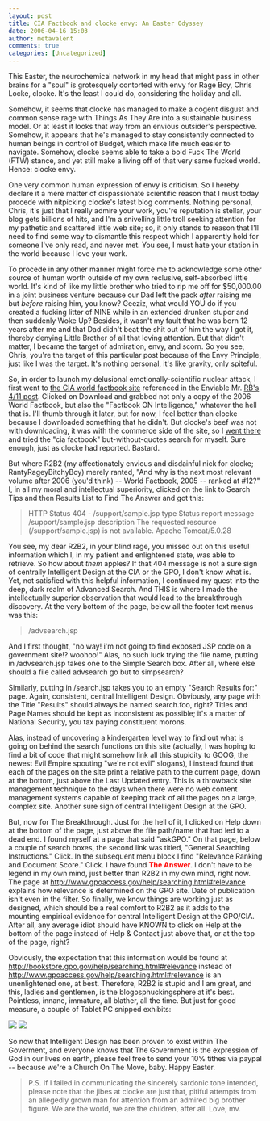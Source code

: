 ```yaml
---
layout: post
title: CIA Factbook and clocke envy: An Easter Odyssey
date: 2006-04-16 15:03
author: metavalent
comments: true
categories: [Uncategorized]
---
```

This Easter, the neurochemical network in my head that might pass in other brains for a "soul" is grotesquely contorted with envy for Rage Boy, Chris Locke, clocke.  It's the least I could do, considering the holiday and all.

Somehow, it seems that clocke has managed to make a cogent disgust and common sense rage with Things As They Are into a sustainable business model.  Or at least it looks that way from an envious outsider's perspective.  Somehow, it appears that he's managed to stay consistently connected to human beings in control of Budget, which make life much easier to navigate.  Somehow, clocke seems able to take a bold Fuck The World (FTW) stance, and yet still make a living off of that very same fucked world.  Hence: clocke envy.

One very common human expression of envy is criticism.  So I hereby declare it a mere matter of dispassionate scientific reason that I must today procede with nitpicking clocke's latest  blog comments.  Nothing personal, Chris, it's just that I really admire your work, you're reputation is stellar, your blog gets billions of hits, and I'm a snivelling little troll seeking attention for my pathetic and scattered little web site; so, it only stands to reason that I'll need to find some way to dismantle this respect which I apparently hold for someone I've only read, and never met.  You see, I must hate your station in the world because I love your work.

To procede in any other manner might force me to acknowledge some other source of human worth outside of my own reclusive, self-absorbed little world.  It's kind of like my little brother who tried to rip me off for $50,000.00 in a joint business venture because our Dad left the pack *after* raising me but *before* raising him, you know?  Geeziz, what would YOU do if you created a fucking litter of NINE while in an extended drunken stupor and then suddenly Woke Up?  Besides, it wasn't my fault that he was born 12 years after me and that Dad didn't beat the shit out of him the way I got it, thereby denying Little Brother of all that loving attention.  But that didn't matter, I became the target of admiration, envy, and scorn.  So you see, Chris, you're the target of this particular post because of the Envy Principle, just like I was the target.  It's nothing personal, it's like gravity, only spiteful.

So, in order to launch my delusional emotionally-scientific nuclear attack, I first went to <a href="http://www.cia.gov/cia/publications/factbook/index.html">the CIA world factbook site</a> referenced in the Enviable Mr. <a href="http://www.rageboy.com/2006/04/central-intelligence-also-oxymoron-so.html">RB's 4/11 post</a>. Clicked on Download and grabbed not only a copy of the 2006 World Factbook, but also the "Factbook ON Intelligence," whatever the hell that is.  I'll thumb through it later, but for now, I feel better than clocke because I downloaded something that he didn't.  But clocke's beef was not with downloading, it was with the commerce side of the site, so I <a href="http://bookstore.gpo.gov/">went there</a> and tried the "cia factbook" but-without-quotes search for myself.  Sure enough, just as clocke had reported.  Bastard.

But where R2B2 (my affectionately envious and disdainful nick for clocke; RantyRageyBitchyBoy) merely ranted, "And why is the next most relevant volume after 2006 (you'd think) -- World Factbook, 2005 -- ranked at #12?" I, in all my moral and intellectual superiority, clicked on the link to Search Tips and then Results List to Find The Answer and got this:<blockquote>
HTTP Status 404 - /support/sample.jsp
type Status report
message /support/sample.jsp
description The requested resource (/support/sample.jsp) is not available.
Apache Tomcat/5.0.28</blockquote>You see, my dear R2B2, in your blind rage, you missed out on this useful information which I, in my patient and enlightened state, was able to retrieve.  So how about <i>them</i> apples?  If that 404 message is not a sure sign of centrally Intelligent Design at the CIA or the GPO, I don't know what is.  Yet, not satisfied with this helpful information, I continued my quest into the deep, dark realm of Advanced Search.  And THIS is where I made the intellectually superior observation that would lead to the breakthrough discovery.  At the very bottom of the page, below all the footer text menus was this: <blockquote>/advsearch.jsp</blockquote>And I first thought, "no way!  i'm not going to find exposed JSP code on a government site!?  woohoo!"  Alas, no such luck trying the file name, putting in /advsearch.jsp takes one to the Simple Search box.  After all, where else should a file called advsearch go but to simpsearch?

Similarly, putting in /search.jsp takes you to an empty "Search Results for:" page.  Again, consistent, central Intelligent Design. Obviously, any page with the Title "Results" should always be named search.foo, right?  Titles and Page Names should be kept as inconsistent as possible; it's a matter of National Security, you tax paying constituent morons.

Alas, instead of uncovering a kindergarten level way to find out what is going on behind the search functions on this site (actually, I was hoping to find a bit of code that might somehow link all this stupidity to GOOG, the newest Evil Empire spouting "we're not evil" slogans), I instead found that each of the pages on the site print a relative path to the current page, down at the bottom, just above the Last Updated entry.  This is a throwback site management technique to the days when there were no web content management systems capable of keeping track of all the pages on a large, complex site.  Another sure sign of central Intelligent Design at the GPO.

But, now for The Breakthrough.  Just for the hell of it, I clicked on Help down at the bottom of the page, just above the file path/name that had led to a dead end. I found myself at a page that said "askGPO."  On that page, below a couple of search boxes, the second link was titled, "General Searching Instructions."  Click.  In the subsequent menu block I find "Relevance Ranking and Document Score."  Click.  I have found <b><font color="#FF0000">The Answer</font></b>.  I don't have to be legend in my own mind, just better than R2B2 in my own mind, right now.  The page at <a href="http://www.gpoaccess.gov/help/searching.html#relevance">http://www.gpoaccess.gov/help/searching.html#relevance</a> explains how relevance is determined on the GPO site.  Date of publication isn't even in the filter.  So finally, we know things are working just as designed, which should be a real comfort to R2B2 as it adds to the mounting empirical evidence for central Intelligent Design at the GPO/CIA.  After all, any average idiot should have KNOWN to click on Help at the bottom of the page instead of Help &amp; Contact just above that, or at the top of the page, right?  

Obviously, the expectation that this information would be found at http://bookstore.gpo.gov/help/searching.html#relevance instead of http://www.gpoaccess.gov/help/searching.html#relevance is an unenlightened one, at best.  Therefore, R2B2 is stupid and I am great, and this, ladies and gentlemen, is the blogosphuckingsphere at it's best.  Pointless, innane, immature, all blather, all the time.  But just for good measure, a couple of Tablet PC snipped exhibits:

<img src="http://awebcamdarkly.com/images/gpo.borked.menu.jpg" />

<img src="http://awebcamdarkly.com/images/gpo.borked.menu2.jpg" />

So now that Intelligent Design has been proven to exist within The Goverment, and everyone knows that The Government is the expression of God in our lives on earth, please feel free to send your 10% tithes via paypal -- because we're a Church On The Move, baby.  Happy Easter.

<blockquote>P.S. If I failed in communicating the sincerely sardonic tone intended, please note that the jibes at clocke are just that, pitiful attempts from an allegedly grown man for attention from an admired big brother figure.  We are the world, we are the children, after all.  Love, mv.</blockquote>
